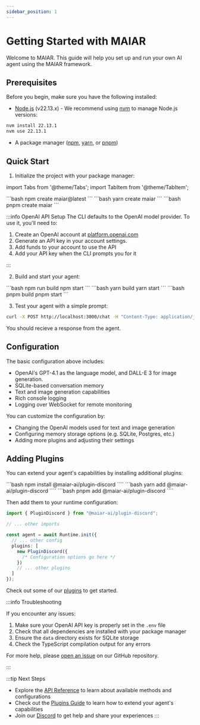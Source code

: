 ```yaml
---
sidebar_position: 1
---
```


# Getting Started with MAIAR

Welcome to MAIAR. This guide will help you set up and run your own AI agent using the MAIAR framework.

## Prerequisites

Before you begin, make sure you have the following installed:

- [Node.js](https://nodejs.org/) (v22.13.x) - We recommend using [nvm](https://github.com/nvm-sh/nvm#installing-and-updating) to manage Node.js versions:

```bash
nvm install 22.13.1
nvm use 22.13.1
```

- A package manager ([npm](https://www.npmjs.com/), [yarn](https://yarnpkg.com/), or [pnpm](https://pnpm.io/))

## Quick Start

1. Initialize the project with your package manager:

import Tabs from '@theme/Tabs';
import TabItem from '@theme/TabItem';

<Tabs groupId="package-manager">
<TabItem value="npm" label="npm">
```bash
npm create maiar@latest
```
</TabItem>
<TabItem value="yarn" label="yarn">
```bash
yarn create maiar
```
</TabItem>
<TabItem value="pnpm" label="pnpm" default>
```bash
pnpm create maiar
```
</TabItem>
</Tabs>

:::info OpenAI API Setup
The CLI defaults to the OpenAI model provider. To use it, you'll need to:

1. Create an OpenAI account at [platform.openai.com](https://platform.openai.com)
2. Generate an API key in your account settings.
3. Add funds to your account to use the API
4. Add your API key when the CLI prompts you for it

:::

2. Build and start your agent:

<Tabs groupId="package-manager">
  <TabItem value="npm" label="npm">
```bash
npm run build
npm start
```
  </TabItem>
  <TabItem value="yarn" label="yarn">
```bash
yarn build
yarn start
```
  </TabItem>
  <TabItem value="pnpm" label="pnpm" default>
```bash
pnpm build
pnpm start
```
  </TabItem>
</Tabs>

3. Test your agent with a simple prompt:

```bash
curl -X POST http://localhost:3000/chat -H "Content-Type: application/json" -d '{"user": "Bob", "message": "Hello, how are you?"}'
```

You should recieve a response from the agent.

## Configuration

The basic configuration above includes:

- OpenAI's GPT-4.1 as the language model, and DALL-E 3 for image generation.
- SQLite-based conversation memory
- Text and image generation capabilities
- Rich console logging
- Logging over WebSocket for remote monitoring

You can customize the configuration by:

- Changing the OpenAI models used for text and image generation
- Configuring memory storage options (e.g. SQLite, Postgres, etc.)
- Adding more plugins and adjusting their settings

## Adding Plugins

You can extend your agent's capabilities by installing additional plugins:

<Tabs groupId="package-manager">
  <TabItem value="npm" label="npm">
```bash
npm install @maiar-ai/plugin-discord
````
  </TabItem>
  <TabItem value="yarn" label="yarn">
```bash
yarn add @maiar-ai/plugin-discord
````

  </TabItem>
  <TabItem value="pnpm" label="pnpm" default>
```bash
pnpm add @maiar-ai/plugin-discord
````

  </TabItem>
</Tabs>

Then add them to your runtime configuration:

```typescript
import { PluginDiscord } from "@maiar-ai/plugin-discord";

// ... other imports

const agent = await Runtime.init({
  // ... other config
  plugins: [
    new PluginDiscord({
      /* Configuration options go here */
    })
    // ... other plugins
  ]
});
```

Check out some of our [plugins](/plugins) to get started.

:::info Troubleshooting

If you encounter any issues:

1. Make sure your OpenAI API key is properly set in the `.env` file
2. Check that all dependencies are installed with your package manager
3. Ensure the `data` directory exists for SQLite storage
4. Check the TypeScript compilation output for any errors

For more help, please [open an issue](https://github.com/maiar-ai/maiar/issues) on our GitHub repository.

:::

:::tip Next Steps

- Explore the [API Reference](/api) to learn about available methods and configurations
- Check out the [Plugins Guide](/docs/building-plugins) to learn how to extend your agent's capabilities
- Join our [Discord](https://discord.gg/7CAjkpCsED) to get help and share your experiences
  :::

